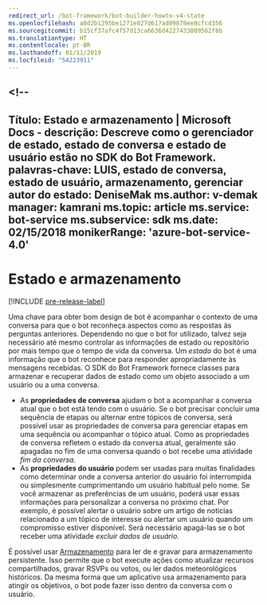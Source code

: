 ```yaml
---
redirect_url: /bot-framework/bot-builder-howto-v4-state
ms.openlocfilehash: a0d2b1295be1271e827d617ad09878ee8cfcd356
ms.sourcegitcommit: b15cf37afc4f57d13ca6636d4227433809562f8b
ms.translationtype: HT
ms.contentlocale: pt-BR
ms.lasthandoff: 01/11/2019
ms.locfileid: "54223911"
---
```

<a name="--"></a><!--
---
Título: Estado e armazenamento | Microsoft Docs - descrição: Descreve como o gerenciador de estado, estado de conversa e estado de usuário estão no SDK do Bot Framework.
palavras-chave: LUIS, estado de conversa, estado de usuário, armazenamento, gerenciar autor do estado: DeniseMak ms.author: v-demak manager: kamrani ms.topic: article ms.service: bot-service ms.subservice: sdk ms.date: 02/15/2018 monikerRange: 'azure-bot-service-4.0'
---

# <a name="state-and-storage"></a>Estado e armazenamento
[!INCLUDE [pre-release-label](../includes/pre-release-label.md)]

Uma chave para obter bom design de bot é acompanhar o contexto de uma conversa para que o bot reconheça aspectos como as respostas às perguntas anteriores.
Dependendo no que o bot for utilizado, talvez seja necessário até mesmo controlar as informações de estado ou repositório por mais tempo que o tempo de vida da conversa.
Um *estado* do bot é uma informação que o bot reconhece para responder apropriadamente às mensagens recebidas. O SDK do Bot Framework fornece classes para armazenar e recuperar dados de estado como um objeto associado a um usuário ou a uma conversa.

* As **propriedades de conversa** ajudam o bot a acompanhar a conversa atual que o bot está tendo com o usuário. Se o bot precisar concluir uma sequência de etapas ou alternar entre tópicos de conversa, será possível usar as propriedades de conversa para gerenciar etapas em uma sequência ou acompanhar o tópico atual. Como as propriedades de conversa refletem o estado da conversa atual, geralmente são apagadas no fim de uma conversa quando o bot recebe uma atividade _fim da conversa_.
* As **propriedades do usuário** podem ser usadas para muitas finalidades como determinar onde a conversa anterior do usuário foi interrompida ou simplesmente cumprimentando um usuário habitual pelo nome. Se você armazenar as preferências de um usuário, poderá usar essas informações para personalizar a conversa no próximo chat. Por exemplo, é possível alertar o usuário sobre um artigo de notícias relacionado a um tópico de interesse ou alertar um usuário quando um compromisso estiver disponível. Será necessário apagá-las se o bot receber uma atividade _excluir dados de usuário_.

É possível usar [Armazenamento](bot-builder-howto-v4-storage.md) para ler de e gravar para armazenamento persistente. Isso permite que o bot execute ações como atualizar recursos compartilhados, gravar RSVPs ou votos, ou ler dados meteorológicos históricos. Da mesma forma que um aplicativo usa armazenamento para atingir os objetivos, o bot pode fazer isso dentro da conversa com o usuário.

<!-- 
*Conversation state* pertains to the current conversation that the user is having with your bot. When the conversation ends, your bot deletes this data.

You can also store *user state* that persists after a conversation ends. For example, if you store a user's preferences, you can use that information to customize the conversation the next time you chat. For example, you might alert the user to a news article about a topic that interests her, or alert a user when an appointment becomes available. 
-->

<!-- You should generally avoid saving state using a global variable or function closures.
Doing so will create issues when you want to scale out your bot. Instead, use the conversation state and user state middleware that the BotBuilder SDK provides --> 

<!--
## Types of underlying storage

The SDK provides bot state manager middleware to persist conversation and user state. State can be accessed using the bot's context. This state manager can use Azure Table Storage, file storage, or memory storage as the underlying data storage. You can also create your own storage components for your bot.

Bots built using Azure Table Storage can be designed to be stateless and scalable across multiple compute nodes.

> [!NOTE] 
> File and memory storage won't scale across nodes.

## Writing directly to storage

You can also use the Bot Framework SDK to read and write data directly to storage, without using middleware or without using the bot context. This can be appropriate to data that your bot uses, that comes from a source outside your bot's conversation flow.

For example, let's say your bot allows the user to ask for the weather report, and your bot retrieves the weather report for a specified date, by reading it from an external database. The content of the weather database isn't dependent on user information or the conversation context, so you could just read it directly from storage instead of using the state manager.  See [How to write directly to storage](bot-builder-howto-v4-storage.md) for an example.

## Next steps

Next, lets get into how activities are processed, in depth, and how we respond to them.

> [!div class="nextstepaction"]
> [Activity Processing](bot-builder-concept-activity-processing.md)

## Additional resources

- [How to save state](bot-builder-howto-v4-state.md)
- [How to write directly to storage](bot-builder-howto-v4-storage.md)

-->
